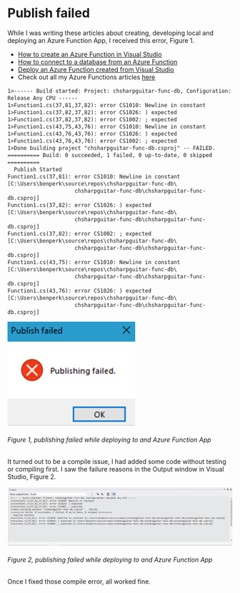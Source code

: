 # Publish failed

While I was writing these articles about creating, developing local and deploying an Azure Function App, I received this error, Figure 1.

+ [How to create an Azure Function in Visual Studio][LINK1]
+ [How to connect to a database from an Azure Function][LINK2]
+ [Deploy an Azure Function created from Visual Studio][LINK3]
+ Check out all my Azure Functions articles [here][LINK4]

```
1>------ Build started: Project: chsharpguitar-func-db, Configuration: Release Any CPU ------
1>Function1.cs(37,81,37,82): error CS1010: Newline in constant
1>Function1.cs(37,82,37,82): error CS1026: ) expected
1>Function1.cs(37,82,37,82): error CS1002: ; expected
1>Function1.cs(43,75,43,76): error CS1010: Newline in constant
1>Function1.cs(43,76,43,76): error CS1026: ) expected
1>Function1.cs(43,76,43,76): error CS1002: ; expected
1>Done building project "chsharpguitar-func-db.csproj" -- FAILED.
========== Build: 0 succeeded, 1 failed, 0 up-to-date, 0 skipped ==========
  Publish Started
Function1.cs(37,81): error CS1010: Newline in constant [C:\Users\benperk\source\repos\chsharpguitar-func-db\
                     chsharpguitar-func-db\chsharpguitar-func-db.csproj]
Function1.cs(37,82): error CS1026: ) expected [C:\Users\benperk\source\repos\chsharpguitar-func-db\
                     chsharpguitar-func-db\chsharpguitar-func-db.csproj]
Function1.cs(37,82): error CS1002: ; expected [C:\Users\benperk\source\repos\chsharpguitar-func-db\
                     chsharpguitar-func-db\chsharpguitar-func-db.csproj]
Function1.cs(43,75): error CS1010: Newline in constant [C:\Users\benperk\source\repos\chsharpguitar-func-db\
                     chsharpguitar-func-db\chsharpguitar-func-db.csproj]
Function1.cs(43,76): error CS1026: ) expected [C:\Users\benperk\source\repos\chsharpguitar-func-db\
                     chsharpguitar-func-db\chsharpguitar-func-db.csproj]
```

![publishing failed while deploying to and Azure Function App][FIGURE1]
###### Figure 1, publishing failed while deploying to and Azure Function App

It turned out to be a compile issue, I had added some code without testing or compiling first.  I saw the failure reasons in the Output window in Visual Studio, Figure 2.

![publishing failed while deploying to and Azure Function App][FIGURE2]
###### Figure 2, publishing failed while deploying to and Azure Function App

Once I fixed those compile error, all worked fine.

[FIGURE1]: ../images/2018/msdn-0098.png "Figure 1, publishing failed while deploying to and Azure Function App"
[FIGURE2]: ../images/2018/msdn-0099.png "Figure 2, publishing failed while deploying to and Azure Function App"

[LINK1]: 2018/2018-04-how-to-create-an-azure-function-in-visual-studio.md
[LINK2]: 2018/2018-04-how-to-connect-to-a-database-from-an-azure-function.md
[LINK3]: 2018/2018-04-deploy-an-azure-function-created-from-visual-studio.md
[LINK4]: ../README.md#azure-functions
